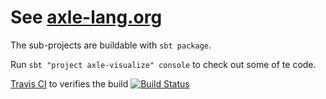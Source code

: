 
See [axle-lang.org](http://axle-lang.org/)
==========================================

The sub-projects are buildable with `sbt package`.

Run `sbt "project axle-visualize" console` to check out some of te code.

[Travis CI](http://travis-ci.org/) to verifies the build
[![Build Status](https://secure.travis-ci.org/adampingel/axle.png)](http://travis-ci.org/adampingel/axle)
